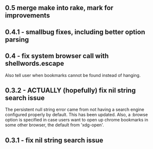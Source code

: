 ## 0.5 merge make into rake, mark for improvements

## 0.4.1 - smallbug fixes, including better option parsing

## 0.4 - fix system browser call with shellwords.escape
Also tell user when bookmarks cannot be found instead of hanging.

## 0.3.2 - ACTUALLY (hopefully) fix nil string search issue
The persistent null string error came from not having a search engine
configured properly by default. This has been updated. Also, a :browse option
is specified in case users want to open up chrome bookmarks in some other
browser, the default from 'xdg-open'.

## 0.3.1 - fix nil string search issue
